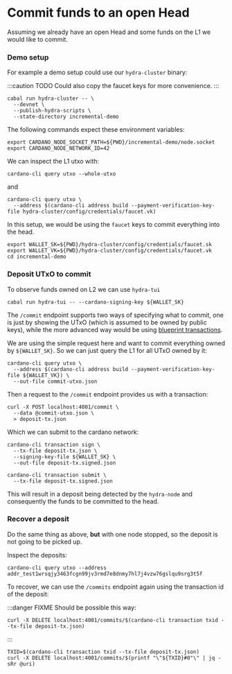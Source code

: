 # Commit funds to an open Head

Assuming we already have an open Head and some funds on the L1 we would like to commit.

### Demo setup

For example a demo setup could use our `hydra-cluster` binary:

:::caution TODO
Could also copy the faucet keys for more convenience.
:::

```shell
cabal run hydra-cluster -- \
  --devnet \
  --publish-hydra-scripts \
  --state-directory incremental-demo
```

The following commands expect these environment variables:

```shell
export CARDANO_NODE_SOCKET_PATH=${PWD}/incremental-demo/node.socket
export CARDANO_NODE_NETWORK_ID=42
```

We can inspect the L1 utxo with:

```shell
cardano-cli query utxo --whole-utxo
```
and

```shell
cardano-cli query utxo \
  --address $(cardano-cli address build --payment-verification-key-file hydra-cluster/config/credentials/faucet.vk)
```


In this setup, we would be using the `faucet` keys to commit everything into the head.

```shell
export WALLET_SK=${PWD}/hydra-cluster/config/credentials/faucet.sk
export WALLET_VK=${PWD}/hydra-cluster/config/credentials/faucet.vk
cd incremental-demo
```

### Deposit UTxO to commit

To observe funds owned on L2 we can use `hydra-tui`

```shell
cabal run hydra-tui -- --cardano-signing-key ${WALLET_SK}
```

The `/commit` endpoint supports two ways of specifying what to commit, one is just by showing the UTxO (which is assumed to be owned by public keys), while the more advanced way would be using [blueprint transactions](./commit-blueprint).

We are using the simple request here and want to commit everything owned by `${WALLET_SK}`. So we can just query the L1 for all UTxO owned by it:
```shell
cardano-cli query utxo \
  --address $(cardano-cli address build --payment-verification-key-file ${WALLET_VK}) \
  --out-file commit-utxo.json
```

Then a request to the `/commit` endpoint provides us with a transaction:

```shell
curl -X POST localhost:4001/commit \
  --data @commit-utxo.json \
  > deposit-tx.json
```

Which we can submit to the cardano network:
```shell
cardano-cli transaction sign \
  --tx-file deposit-tx.json \
  --signing-key-file ${WALLET_SK} \
  --out-file deposit-tx.signed.json

cardano-cli transaction submit \
  --tx-file deposit-tx.signed.json
```

This will result in a deposit being detected by the `hydra-node` and consequently the funds to be committed to the head.

### Recover a deposit

Do the same thing as above, **but** with one node stopped, so the deposit is not going to be picked up.

Inspect the deposits:
```
cardano-cli query utxo --address addr_test1wrsqjy3463fcgn99jv3rmd7e8dnmy7hl7j4vzw76gslqu9srg3t5f
```

To recover, we can use the `/commits` endpoint again using the transaction id of the deposit:

:::danger FIXME
Should be possible this way:
```shell
curl -X DELETE localhost:4001/commits/$(cardano-cli transaction txid --tx-file deposit-tx.json)
```
:::

```shell
TXID=$(cardano-cli transaction txid --tx-file deposit-tx.json)
curl -X DELETE localhost:4001/commits/$(printf "\"${TXID}#0"\" | jq -sRr @uri)
```

